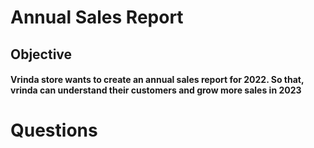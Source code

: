 # Annual Sales Report 

## Objective
#### Vrinda store wants to create an annual sales report for 2022. So that, vrinda can understand their customers and grow more sales in 2023

# Questions

#### 
